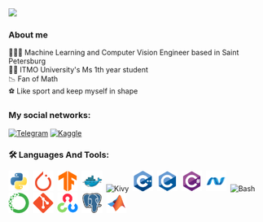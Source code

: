 <div align="left">
  <img src="https://avatars.dzeninfra.ru/get-zen_doc/3618266/pub_5f1182381015531af6e4ab7c_5f1183926e665c07d059112b/orig" width="400"/>
</div>

### About me
👨🏻‍💻 Machine Learning and Computer Vision Engineer based in Saint Petersburg  
👨‍🎓 ITMO University's Ms 1th year student  
📉 Fan of Math  
⚽  Like sport and keep myself in shape  

### My social networks:
[![Telegram](https://img.shields.io/badge/Telegram-2CA5E0?style=for-the-badge&logo=telegram&logoColor=white "Write to me!")](https://t.me/slikyumsh)
[![Kaggle](https://img.shields.io/badge/-kaggle-blue?style=for-the-badge&logo=kaggle&logoColor=white "Follow me!")](https://www.kaggle.com/dmitriievtyukhov)

### 🛠️ Languages And Tools:
<div>
    <img src="https://raw.githubusercontent.com/devicons/devicon/master/icons/python/python-original.svg" title="Python" alt="Python" width="40" height="40"/>&nbsp;
    <img src="https://raw.githubusercontent.com/devicons/devicon/master/icons/pytorch/pytorch-original.svg" title="PyTorch" alt="PyTortch" width="40" height="40"/>&nbsp;
    <img src="https://raw.githubusercontent.com/devicons/devicon/master/icons/tensorflow/tensorflow-original.svg" title="Tensorflow" alt="Tensorflow" width="40" height="40"/>&nbsp;
    <img src=https://raw.githubusercontent.com/devicons/devicon/master/icons/docker/docker-original.svg title="Docker" alt="Docker" width="40" height="40"/>&nbsp;
    <img src=https://raw.githubusercontent.com/kivy/kivy/master/kivy/data/logo/kivy-icon-64.ico title="Kivy" alt="Kivy" width="40" height="40"/>&nbsp;
    <img src="https://raw.githubusercontent.com/devicons/devicon/master/icons/cplusplus/cplusplus-original.svg" title="CPP" alt="CPP" width="40" height="40"/>&nbsp;
    <img src="https://raw.githubusercontent.com/devicons/devicon/master/icons/c/c-original.svg" title="C" alt="C" width="40" height="40"/>&nbsp;
    <img src="https://raw.githubusercontent.com/devicons/devicon/master/icons/csharp/csharp-original.svg" title="C#" alt="C#" width="40" height="40"/>&nbsp;
    <img src="https://raw.githubusercontent.com/devicons/devicon/master/icons/dot-net/dot-net-original.svg" title="dotnet" alt="dotnet" width="40" height="40"/>&nbsp;
    <img src=https://raw.githubusercontent.com/jmnote/z-icons/master/svg/bash.svg title="Bash" alt="Bash" width="40" height="40"/>&nbsp;
    <img src=https://raw.githubusercontent.com/devicons/devicon/master/icons/anaconda/anaconda-original.svg title="Anaconda" alt="Anaconda" width="40" height="40"/>&nbsp;
    <img src=https://raw.githubusercontent.com/devicons/devicon/master/icons/git/git-original.svg title="Git" alt="Git" width="40" height="40"/>&nbsp;
    <img src=https://raw.githubusercontent.com/devicons/devicon/master/icons/opencv/opencv-original.svg title="OpenCV" alt="OpenCV" width="40" height="40"/>&nbsp;
    <img src=https://raw.githubusercontent.com/devicons/devicon/master/icons/postgresql/postgresql-original.svg title="PostgreSQL" alt="PostgreSQL" width="40" height="40"/>&nbsp;
    <img src=https://raw.githubusercontent.com/devicons/devicon/master/icons/matlab/matlab-original.svg title="Matlab" alt="Matlab" width="40" height="40"/>&nbsp;
</div>
